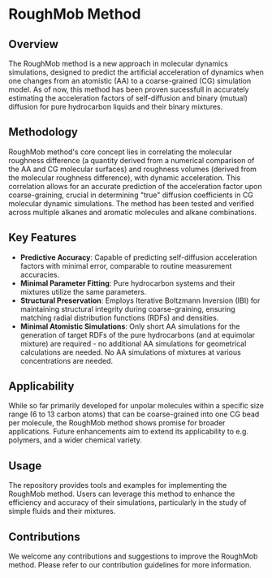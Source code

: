 # RoughMob Method

## Overview
The RoughMob method is a new approach in molecular dynamics simulations, designed to predict the artificial acceleration of dynamics when one changes from an atomistic (AA) to a coarse-grained (CG) simulation model. As of now, this method has been proven sucessfull in accurately estimating the acceleration factors of self-diffusion and binary (mutual) diffusion for pure hydrocarbon liquids and their binary mixtures. 

## Methodology
RoughMob method's core concept lies in correlating the molecular roughness difference (a quantity derived from a numerical comparison of the AA and CG molecular surfaces) and roughness volumes (derived from the molecular roughness difference), with dynamic acceleration. This correlation allows for an accurate prediction of the acceleration factor upon coarse-graining, crucial in determining "true" diffusion coefficients in CG molecular dynamic simulations. The method has been tested and verified across multiple alkanes and aromatic molecules and alkane combinations. 

## Key Features
- **Predictive Accuracy**: Capable of predicting self-diffusion acceleration factors with minimal error, comparable to routine measurement accuracies.
- **Minimal Parameter Fitting**: Pure hydrocarbon systems and their mixtures utilize the same parameters.
- **Structural Preservation**: Employs Iterative Boltzmann Inversion (IBI) for maintaining structural integrity during coarse-graining, ensuring matching radial distribution functions (RDFs) and densities.
- **Minimal Atomistic Simulations**: Only short AA simulations for the generation of target RDFs of the pure hydrocarbons (and at equimolar mixture) are required - no additional AA simulations for geometrical calculations are needed. No AA simulations of mixtures at various concentrations are needed.

## Applicability
While so far primarily developed for unpolar molecules within a specific size range (6 to 13 carbon atoms) that can be coarse-grained into one CG bead per molecule, the RoughMob method shows promise for broader applications. Future enhancements aim to extend its applicability to e.g. polymers, and a wider chemical variety.

## Usage
The repository provides tools and examples for implementing the RoughMob method. Users can leverage this method to enhance the efficiency and accuracy of their simulations, particularly in the study of simple fluids and their mixtures.

## Contributions
We welcome any contributions and suggestions to improve the RoughMob method. Please refer to our contribution guidelines for more information.

